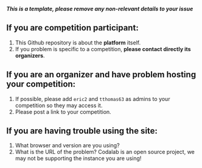 ***This is a template, please remove any non-relevant details to your issue***

If you are competition participant:
-----------------------------------

1. This Github repository is about the **platform** itself.
2. If you problem is specific to a competition, **please contact directly its organizers**.

If you are an organizer and have problem hosting your competition:
------------------------------------------------------------------

1. If possible, please add `eric2` and `tthomas63` as admins to your competition so they may access it.
2. Please post a link to your competition.


If you are having trouble using the site:
-----------------------------------------

1. What browser and version are you using?
2. What is the URL of the problem? Codalab is an open source project, we may not be supporting the instance you are using!
